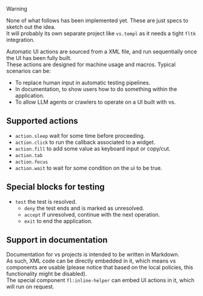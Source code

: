 > [!WARNING]  
> None of what follows has been implemented yet. These are just specs to sketch out the idea.  
> It will probably its own separate project like `vs.templ` as it needs a tight `fltk` integration.

Automatic UI actions are sourced from a XML file, and run sequentially once the UI has been fully built.  
These actions are designed for machine usage and macros. Typical scenarios can be:
- To replace human input in automatic testing pipelines.  
- In documentation, to show users how to do something within the application.
- To allow LLM agents or crawlers to operate on a UI built with vs.

## Supported actions

- `action.sleep` wait for some time before proceeding.
- `action.click` to run the callback associated to a widget.
- `action.fill` to add some value as keyboard input or copy/cut.
- `action.tab`
- `action.focus`
- `action.wait` to wait for some condition on the ui to be true.

## Special blocks for testing
- `test` the test is resolved. 
    - `deny` the test ends and is marked as unresolved.
    - `accept` if unresolved, continue with the next operation.
    - `exit` to end the application.

## Support in documentation
Documentation for vs projects is intended to be written in Markdown.  
As such, XML code can be directly embedded in it, which means vs components are usable (please notice that based on the local policies, this functionality might be disabled).  
The special component `fl:inline-helper` can embed UI actions in it, which will run on request.